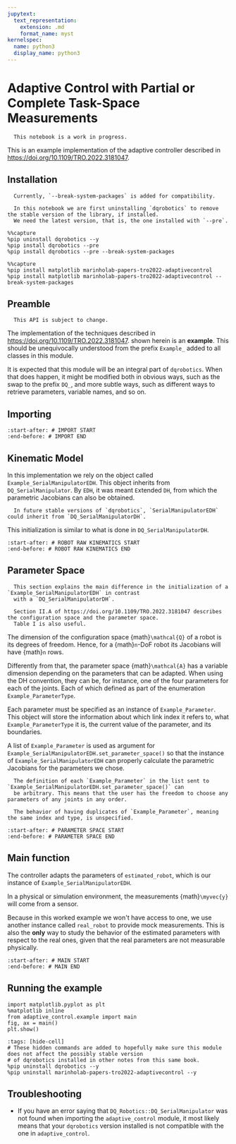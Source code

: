 ```yaml
---
jupytext:
  text_representation:
    extension: .md
    format_name: myst
kernelspec:
  name: python3
  display_name: python3
---
```


# Adaptive Control with Partial or Complete Task-Space Measurements

[^download]: This notebook can be downloaded as
            **{jupyter-download:notebook}`hiding`** and {download}`working/adaptive_controller.md`

```{warning}
  This notebook is a work in progress.
```

This is an example implementation of the adaptive controller described in https://doi.org/10.1109/TRO.2022.3181047.

## Installation

```{attention}
  Currently, `--break-system-packages` is added for compatibility. 
```

```{important}
  In this notebook we are first uninstalling `dqrobotics` to remove the stable version of the library, if installed.
  We need the latest version, that is, the one installed with `--pre`.
```

```{code-cell} ipython3
%%capture
%pip uninstall dqrobotics --y
%pip install dqrobotics --pre
%pip install dqrobotics --pre --break-system-packages
```

```{code-cell} ipython3
%%capture
%pip install matplotlib marinholab-papers-tro2022-adaptivecontrol
%pip install matplotlib marinholab-papers-tro2022-adaptivecontrol --break-system-packages
```

## Preamble

```{warning}
  This API is subject to change.
```

The implementation of the techniques described in https://doi.org/10.1109/TRO.2022.3181047. shown
herein is an **example**. This should be unequivocally understood from the prefix `Example_` added to all classes in 
this module. 

It is expected that this module will be an integral part of `dqrobotics`. When that does happen, it might be modified
both in obvious ways, such as the swap to the prefix `DQ_`, and more subtle ways, such as different ways to retrieve
parameters, variable names, and so on.

## Importing

```{literalinclude} adaptive_control/example.py
:start-after: # IMPORT START
:end-before: # IMPORT END
```

## Kinematic Model

In this implementation we rely on the object called `Example_SerialManipulatorEDH`. This object inherits from 
`DQ_SerialManipulator`. By `EDH`, it was meant `E`xtended `DH`, from which the parametric Jacobians can also be obtained.

```{note}
  In future stable versions of `dqrobotics`, `SerialManipulatorEDH` could inherit from `DQ_SerialManipulatorDH`.
```

This initialization is similar to what is done in `DQ_SerialManipulatorDH`.

```{literalinclude} adaptive_control/example.py
:start-after: # ROBOT RAW KINEMATICS START
:end-before: # ROBOT RAW KINEMATICS END
```

## Parameter Space

```{important}
  This section explains the main difference in the initialization of a `Example_SerialManipulatorEDH` in contrast
  with a `DQ_SerialManipulatorDH`. 
```

```{seealso}
  Section II.A of https://doi.org/10.1109/TRO.2022.3181047 describes the configuration space and the parameter space.
  Table I is also useful.
```

The dimension of the configuration space {math}`\mathcal{Q}` of a robot is its degrees of freedom. Hence, for a {math}`n`-DoF
robot its Jacobians will have {math}`n` rows.

Differently from that, the parameter space {math}`\mathcal{A}` has a variable dimension depending on the parameters that
can be adapted. When using the DH convention, they can be, for instance, one of the four parameters for each of the 
joints. Each of which defined as part of the enumeration `Example_ParameterType`.

Each parameter must be specified as an instance of `Example_Parameter`. This object will store the information about
which link index it refers to, what `Example_ParameterType` it is, the current value of the parameter, and its boundaries.

A list of `Example_Parameter` is used as argument for `Example_SerialManipulatorEDH.set_parameter_space()` so that the
instance of `Example_SerialManipulatorEDH` can properly calculate the parametric Jacobians for the parameters we chose.

```{note}
  The definition of each `Example_Parameter` in the list sent to `Example_SerialManipulatorEDH.set_parameter_space()` can
  be arbitrary. This means that the user has the freedom to choose any parameters of any joints in any order.
```

```{warning}
  The behavior of having duplicates of `Example_Parameter`, meaning the same index and type, is unspecified.
```

```{literalinclude} adaptive_control/example.py
:start-after: # PARAMETER SPACE START
:end-before: # PARAMETER SPACE END
```

## Main function

The controller adapts the parameters of `estimated_robot`, which is our instance of `Example_SerialManipulatorEDH`.

In a physical or simulation environment, the measurements {math}`\myvec{y}` will come from a sensor.

Because in this worked example we won't have access to one, we use another instance called `real_robot`
to provide mock measurements.
This is also the **only** way to study the behavior of the estimated parameters
with respect to the real ones, given that the real parameters are not measurable physically.

```{literalinclude} adaptive_control/example.py
:start-after: # MAIN START
:end-before: # MAIN END
```

## Running the example

```{code-cell} ipython3
import matplotlib.pyplot as plt
%matplotlib inline
from adaptive_control.example import main
fig, ax = main()
plt.show()
```

```{code-cell} ipython3
:tags: [hide-cell]
# These hidden commands are added to hopefully make sure this module does not affect the possibly stable version
# of dqrobotics installed in other notes from this same book.
%pip uninstall dqrobotics --y
%pip uninstall marinholab-papers-tro2022-adaptivecontrol --y
```

## Troubleshooting

- If you have an error saying that `DQ_Robotics::DQ_SerialManipulator` was not found when importing the `adaptive_control` module,
  it most likely means that your `dqrobotics` version installed is not compatible with the one in `adaptive_control`.